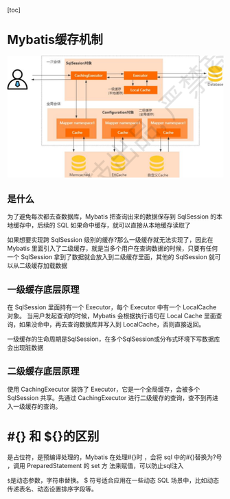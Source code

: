 [toc]

# Mybatis缓存机制



![image-20240505120304574](img/image-20240505120304574.png)

## 是什么

为了避免每次都去查数据库，Mybatis 把查询出来的数据保存到 SqlSession 的本地缓存中，后续的 SQL 如果命中缓存，就可以直接从本地缓存读取了

如果想要实现跨 SqlSession 级别的缓存?那么一级缓存就无法实现了，因此在 Mybatis 里面引入了二级缓存，就是当多个用户在查询数据的时候，只要有任何一个 SqlSession 拿到了数据就会放入到二级缓存里面，其他的 SqlSession 就可以从二级缓存加载数据

## 一级缓存底层原理

在 SqlSession 里面持有一个 Executor，每个 Executor 中有一个 LocalCache 对象。 当用户发起查询的时候，Mybatis 会根据执行语句在 Local Cache 里面查询，如果没命中，再去查询数据库并写入到 LocalCache，否则直接返回。

一级缓存的生命周期是SqlSession，在多个SqlSession或分布式环境下写数据库会出现脏数据

## 二级缓存底层原理

使用 CachingExecutor 装饰了 Executor，它是一个全局缓存，会被多个 SqlSession 共享。先通过 CachingExecutor 进行二级缓存的查询，查不到再进入一级缓存的查询。

# #{} 和 ${}的区别

是占位符，是预编译处理的，Mybatis 在处理#{}时 ，会将 sql 中的#{}替换为?号 ，调用 PreparedStatement 的 set 方 法来赋值，可以防止sql注入

`$`是动态参数，字符串替换。 $ 符号适合应用在一些动态 SQL 场景中，比如动态传递表名、动态设置排序字段等。
